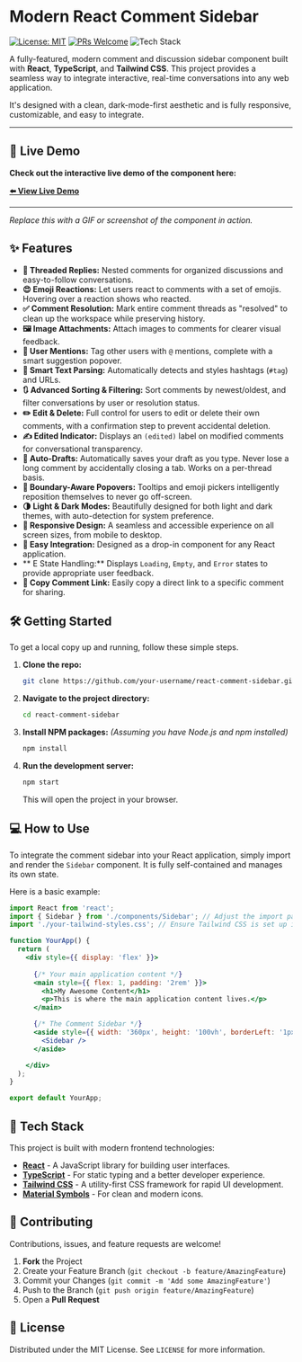 # Modern React Comment Sidebar

[![License: MIT](https://img.shields.io/badge/License-MIT-blue.svg)](https://opensource.org/licenses/MIT)
[![PRs Welcome](https://img.shields.io/badge/PRs-welcome-brightgreen.svg)](CONTRIBUTING.md)
![Tech Stack](https://img.shields.io/badge/tech-React%20%7C%20TypeScript%20%7C%20Tailwind-blueviolet)

A fully-featured, modern comment and discussion sidebar component built with **React**, **TypeScript**, and **Tailwind CSS**. This project provides a seamless way to integrate interactive, real-time conversations into any web application.

It's designed with a clean, dark-mode-first aesthetic and is fully responsive, customizable, and easy to integrate.

---

## 🚀 Live Demo

**Check out the interactive live demo of the component here:**

[**⬅️ View Live Demo**](https://ai.studio/apps/drive/1szNovNzlGG0huuvuoiqfqax3Sbuow2WO)

---

*Replace this with a GIF or screenshot of the component in action.*
 

## ✨ Features

- **💬 Threaded Replies:** Nested comments for organized discussions and easy-to-follow conversations.
- **😍 Emoji Reactions:** Let users react to comments with a set of emojis. Hovering over a reaction shows who reacted.
- **✅ Comment Resolution:** Mark entire comment threads as "resolved" to clean up the workspace while preserving history.
- **🖼️ Image Attachments:** Attach images to comments for clearer visual feedback.
- **👤 User Mentions:** Tag other users with `@` mentions, complete with a smart suggestion popover.
- **🔗 Smart Text Parsing:** Automatically detects and styles hashtags (`#tag`) and URLs.
- **🔃 Advanced Sorting & Filtering:** Sort comments by newest/oldest, and filter conversations by user or resolution status.
- **✏️ Edit & Delete:** Full control for users to edit or delete their own comments, with a confirmation step to prevent accidental deletion.
- **✍️ Edited Indicator:** Displays an `(edited)` label on modified comments for conversational transparency.
- **💾 Auto-Drafts:** Automatically saves your draft as you type. Never lose a long comment by accidentally closing a tab. Works on a per-thread basis.
- **🎯 Boundary-Aware Popovers:** Tooltips and emoji pickers intelligently reposition themselves to never go off-screen.
- **🌗 Light & Dark Modes:** Beautifully designed for both light and dark themes, with auto-detection for system preference.
- **📱 Responsive Design:** A seamless and accessible experience on all screen sizes, from mobile to desktop.
- **🧩 Easy Integration:** Designed as a drop-in component for any React application.
- ** E State Handling:** Displays `Loading`, `Empty`, and `Error` states to provide appropriate user feedback.
- **🔗 Copy Comment Link:** Easily copy a direct link to a specific comment for sharing.


## 🛠️ Getting Started

To get a local copy up and running, follow these simple steps.

1.  **Clone the repo:**
    ```sh
    git clone https://github.com/your-username/react-comment-sidebar.git
    ```

2.  **Navigate to the project directory:**
    ```sh
    cd react-comment-sidebar
    ```

3.  **Install NPM packages:**
    *(Assuming you have Node.js and npm installed)*
    ```sh
    npm install
    ```

4.  **Run the development server:**
    ```sh
    npm start
    ```
    This will open the project in your browser.

## 💻 How to Use

To integrate the comment sidebar into your React application, simply import and render the `Sidebar` component. It is fully self-contained and manages its own state.

Here is a basic example:

```jsx
import React from 'react';
import { Sidebar } from './components/Sidebar'; // Adjust the import path as needed
import './your-tailwind-styles.css'; // Ensure Tailwind CSS is set up in your project

function YourApp() {
  return (
    <div style={{ display: 'flex' }}>
      
      {/* Your main application content */}
      <main style={{ flex: 1, padding: '2rem' }}>
        <h1>My Awesome Content</h1>
        <p>This is where the main application content lives.</p>
      </main>

      {/* The Comment Sidebar */}
      <aside style={{ width: '360px', height: '100vh', borderLeft: '1px solid #e2e8f0' }}>
        <Sidebar />
      </aside>

    </div>
  );
}

export default YourApp;
```

## 🎨 Tech Stack

This project is built with modern frontend technologies:

-   [**React**](https://reactjs.org/) - A JavaScript library for building user interfaces.
-   [**TypeScript**](https://www.typescriptlang.org/) - For static typing and a better developer experience.
-   [**Tailwind CSS**](https://tailwindcss.com/) - A utility-first CSS framework for rapid UI development.
-   [**Material Symbols**](https://fonts.google.com/icons) - For clean and modern icons.

## 🤝 Contributing

Contributions, issues, and feature requests are welcome!

1.  **Fork** the Project
2.  Create your Feature Branch (`git checkout -b feature/AmazingFeature`)
3.  Commit your Changes (`git commit -m 'Add some AmazingFeature'`)
4.  Push to the Branch (`git push origin feature/AmazingFeature`)
5.  Open a **Pull Request**

## 📄 License

Distributed under the MIT License. See `LICENSE` for more information.

